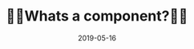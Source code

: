 ---
path: '/component/readme'
title: '🤷‍♀️Whats a component?🤷‍♂️'

published: true
date: '2019-05-16'
keywords: [""]
tags: ["component", "what is"]
---